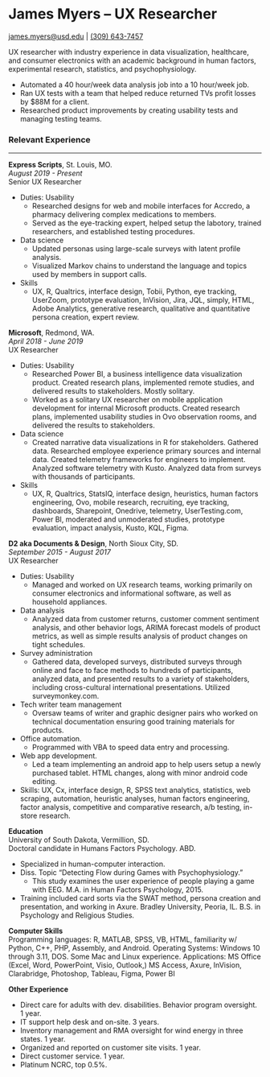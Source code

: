 # James Myers &ndash; UX Researcher
[james.myers@usd.edu](mailto:james.myers@usd.edu) | 
[(309) 643-7457](tel:3096437457)

UX researcher with industry experience in data visualization, healthcare, and consumer electronics with an academic background in human factors, experimental research, statistics, and psychophysiology. 

* Automated a 40 hour/week data analysis job into a 10 hour/week job.
* Ran UX tests with a team that helped reduce returned TVs profit losses by $88M for a client.
* Researched product improvements by creating usability tests and managing testing teams.


### Relevant Experience 
___
**Express Scripts**, St. Louis, MO.  
*August 2019 - Present* <br>
Senior UX Researcher

* Duties: Usability
    * Researched designs for web and mobile interfaces for Accredo, a pharmacy delivering complex medications to members.  
    * Served as the eye-tracking expert, helped setup the labotory, trained researchers, and established testing procedures.
* Data science
    * Updated personas using large-scale surveys with latent profile analysis.
    * Visualized Markov chains to understand the language and topics used by members in support calls.
* Skills
    * UX, R, Qualtrics, interface design, Tobii, Python, eye tracking, UserZoom, prototype evaluation, InVision, Jira, JQL, simply, HTML, Adobe Analytics, generative research, qualitative and quantitative persona creation, expert review. 

**Microsoft**, Redmond, WA. <br>
*April 2018 - June 2019* <br>
UX Researcher <br>
* Duties: Usability
    * Researched Power BI, a business intelligence data visualization product.  Created research plans, implemented remote studies, and delivered results to stakeholders.  Mostly solitary.
    * Worked as a solitary UX researcher on mobile application development for internal Microsoft products.  Created research plans, implemented usability studies in Ovo observation rooms, and delivered the results to stakeholders.
* Data science
    * Created narrative data visualizations in R for stakeholders. Gathered data. Researched employee experience primary sources and internal data. Created telemetry frameworks for engineers to implement.  Analyzed software telemetry with Kusto. Analyzed data from surveys with thousands of participants.
* Skills
    * UX, R, Qualtrics, StatsIQ, interface design, heuristics, human factors engineering, Ovo, mobile research, recruiting, eye tracking, dashboards, Sharepoint, Onedrive, telemetry, UserTesting.com, Power BI, moderated and unmoderated studies, prototype evaluation, impact analysis, Kusto, KQL, Figma.

**D2 aka Documents & Design**, North Sioux City, SD.<br>
*September 2015 - August 2017* <br>
UX Researcher<br>
*	Duties:  Usability
    * Managed and worked on UX research teams, working primarily on consumer electronics and informational software, as well as household appliances.
*	Data analysis
    *	Analyzed data from customer returns, customer comment sentiment analysis, and other behavior logs, ARIMA forecast models of product metrics, as well as simple results analysis of product changes on tight schedules.
*	Survey administration
    *	Gathered data, developed surveys, distributed surveys through online and face to face methods to hundreds of participants, analyzed data, and presented results to a variety of stakeholders, including cross-cultural international presentations.  Utilized surveymonkey.com.
*	Tech writer team management
    *	Oversaw teams of writer and graphic designer pairs who worked on technical documentation ensuring good training materials for products.
*	Office automation.
    *	Programmed with VBA to speed data entry and processing.
*	Web app development.
    *	Led a team implementing an android app to help users setup a newly purchased tablet.  HTML changes, along with minor android code editing.
*	Skills:  UX, Cx, interface design, R, SPSS text analytics, statistics, web scraping, automation, heuristic analyses, human factors engineering, factor analysis, competitive and comparative research, a/b testing, in-store research.

**Education**<br>
	University of South Dakota, Vermillion, SD.<br>
	Doctoral candidate in Humans Factors Psychology.  ABD.  <br>
*	Specialized in human-computer interaction.
*	Diss. Topic “Detecting Flow during Games with Psychophysiology.”
    *	This study examines the user experience of people playing a game with EEG.
	M.A. in Human Factors Psychology, 2015.
*	Training included card sorts via the SWAT method, persona creation and presentation, and working in Axure.
	Bradley University, Peoria, IL.  B.S. in Psychology and Religious Studies.

**Computer Skills**<br>
	Programming languages:  R, MATLAB, SPSS, VB, HTML, familiarity w/ Python, C++, PHP, Assembly, and Android.
	Operating Systems:  Windows 10 through 3.11, DOS.  Some Mac and Linux experience.
	Applications:  MS Office (Excel, Word, PowerPoint, Visio, Outlook,) MS Access, Axure, InVision, Clarabridge, Photoshop, Tableau, Figma, Power BI

**Other Experience**
*	Direct care for adults with dev. disabilities.  Behavior program oversight.  1 year.
*	IT support help desk and on-site.  3 years.
*	Inventory management and RMA oversight for wind energy in three states.  1 year.
*	Organized and reported on customer site visits.	1 year.
*	Direct customer service.  1 year.
*	Platinum NCRC, top 0.5%.
